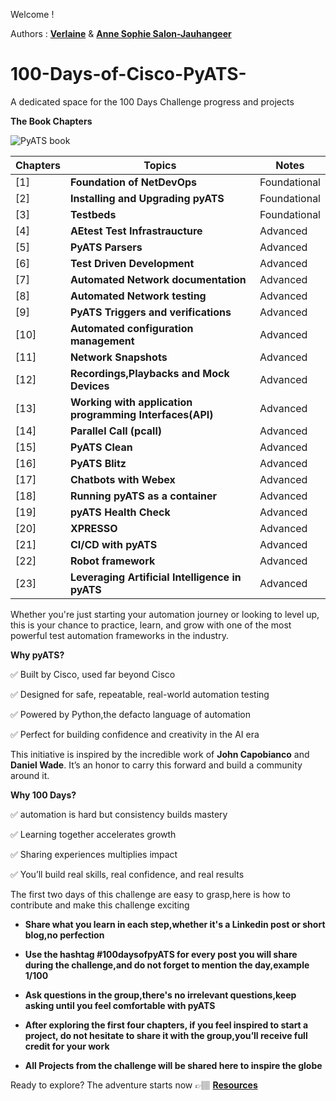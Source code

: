 Welcome ! 

Authors : [**Verlaine**](https://www.linkedin.com/in/verlaine-j-muhungu-363507b2/) & [**Anne Sophie Salon-Jauhangeer**](https://www.linkedin.com/in/anne-sophie-salon-jauhangeer-3a9a2a259/)
 

# 100-Days-of-Cisco-PyATS-
A dedicated space for the 100 Days Challenge progress and projects

**The Book Chapters**

![PyATS book](https://github.com/user-attachments/assets/7d07ddca-2456-4e88-bdc1-a1d257312757)

| Chapters  | Topics                       | Notes |
|-------|---------------------------------|-------------------|
| [1]  |**Foundation of NetDevOps** | Foundational|
| [2]  |**Installing and Upgrading pyATS** | Foundational|
| [3]  |**Testbeds** | Foundational |
| [4]  |**AEtest Test Infrastraucture** | Advanced |
| [5]  |**PyATS Parsers** | Advanced |
| [6]  |**Test Driven Development** | Advanced |
| [7]  |**Automated Network documentation** | Advanced |
| [8]  |**Automated Network testing** | Advanced |
| [9]  |**PyATS Triggers and verifications** | Advanced |
| [10] |**Automated configuration management** | Advanced |
| [11] |**Network Snapshots** | Advanced |
| [12] |**Recordings,Playbacks and Mock Devices** | Advanced |
| [13] |**Working with application programming Interfaces(API)** | Advanced |
| [14] |**Parallel Call (pcall)** | Advanced |
| [15] |**PyATS Clean** | Advanced |
| [16] |**PyATS Blitz** | Advanced |
| [17] |**Chatbots with Webex** | Advanced |
| [18] |**Running pyATS as a container** | Advanced |
| [19] |**pyATS Health Check** | Advanced |
| [20] |**XPRESSO** | Advanced |
| [21] |**CI/CD with pyATS** | Advanced |
| [22] |**Robot framework** | Advanced |
| [23] |**Leveraging Artificial Intelligence in pyATS** | Advanced |


Whether you're just starting your automation journey or looking to level up, this is your chance to practice, learn, and grow with one of the most powerful test automation frameworks in the industry.

**Why pyATS?**

✅ Built by Cisco, used far beyond Cisco

✅ Designed for safe, repeatable, real-world automation testing

✅ Powered by Python,the defacto language of automation

✅ Perfect for building confidence and creativity in the AI era

This initiative is inspired by the incredible work of **John Capobianco** and **Daniel Wade**. It’s an honor to carry this forward and build a community around it.

**Why 100 Days?**

✅ automation is hard but consistency builds mastery

✅ Learning together accelerates growth

✅ Sharing experiences multiplies impact 

✅ You’ll build real skills, real confidence, and real results 


The first two days of this challenge are easy to grasp,here is how to contribute and make this challenge exciting 

- **Share what you learn in each step,whether it's a Linkedin post or short blog,no perfection**

- **Use the hashtag #100daysofpyATS for every post you will share during the challenge,and do not forget to mention the day,example 1/100**

- **Ask questions in the group,there's no irrelevant questions,keep asking until you feel comfortable with pyATS**

- **After exploring the first four chapters, if you feel inspired to start a project, do not hesitate to share it with the group,you’ll receive full credit for your work**

- **All Projects from the challenge will be shared here to inspire the globe**


Ready to explore? The adventure starts now 👉🏽 [**Resources**](https://github.com/verlaine-muhungu/100-Days-of-Cisco-PyATS-/blob/main/Important%20Resources%20%20/pyATS%20resources.md)



